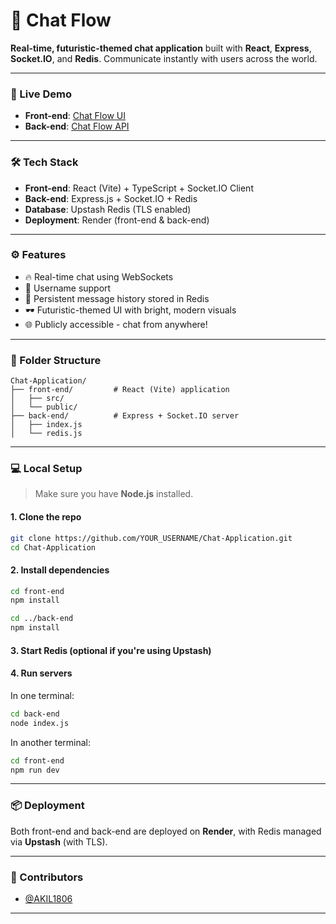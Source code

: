 # 💬 Chat Flow

**Real-time, futuristic-themed chat application** built with **React**, **Express**, **Socket.IO**, and **Redis**. Communicate instantly with users across the world.

---

### 🚀 Live Demo

- **Front-end**: [Chat Flow UI](https://chat-frontend-kdat.onrender.com)
- **Back-end**: [Chat Flow API](https://chat-backend-pkeg.onrender.com)

---

### 🛠️ Tech Stack

- **Front-end**: React (Vite) + TypeScript + Socket.IO Client
- **Back-end**: Express.js + Socket.IO + Redis
- **Database**: Upstash Redis (TLS enabled)
- **Deployment**: Render (front-end & back-end)

---

### ⚙️ Features

- 🔥 Real-time chat using WebSockets
- 🧠 Username support
- 📜 Persistent message history stored in Redis
- 🕶️ Futuristic-themed UI with bright, modern visuals
- 🌐 Publicly accessible - chat from anywhere!

---

### 🧩 Folder Structure

```
Chat-Application/
├── front-end/         # React (Vite) application
│   ├── src/
│   └── public/
├── back-end/          # Express + Socket.IO server
│   ├── index.js
│   └── redis.js
```

---

### 💻 Local Setup

> Make sure you have **Node.js** installed.

#### 1. Clone the repo

```bash
git clone https://github.com/YOUR_USERNAME/Chat-Application.git
cd Chat-Application
```

#### 2. Install dependencies

```bash
cd front-end
npm install

cd ../back-end
npm install
```

#### 3. Start Redis (optional if you're using Upstash)

#### 4. Run servers

In one terminal:

```bash
cd back-end
node index.js
```

In another terminal:

```bash
cd front-end
npm run dev
```

---

### 📦 Deployment

Both front-end and back-end are deployed on **Render**, with Redis managed via **Upstash** (with TLS).

---

### 👤 Contributors

- [@AKIL1806](https://github.com/AKIL1806)

---

